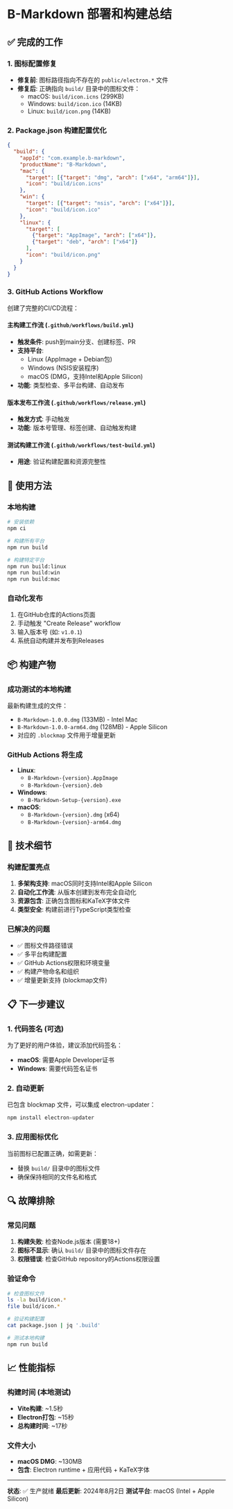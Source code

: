 # B-Markdown 部署和构建总结

## ✅ 完成的工作

### 1. 图标配置修复
- **修复前**: 图标路径指向不存在的 `public/electron.*` 文件
- **修复后**: 正确指向 `build/` 目录中的图标文件：
  - macOS: `build/icon.icns` (299KB)
  - Windows: `build/icon.ico` (14KB)
  - Linux: `build/icon.png` (14KB)

### 2. Package.json 构建配置优化
```json
{
  "build": {
    "appId": "com.example.b-markdown",
    "productName": "B-Markdown",
    "mac": {
      "target": [{"target": "dmg", "arch": ["x64", "arm64"]}],
      "icon": "build/icon.icns"
    },
    "win": {
      "target": [{"target": "nsis", "arch": ["x64"]}],
      "icon": "build/icon.ico"
    },
    "linux": {
      "target": [
        {"target": "AppImage", "arch": ["x64"]},
        {"target": "deb", "arch": ["x64"]}
      ],
      "icon": "build/icon.png"
    }
  }
}
```

### 3. GitHub Actions Workflow
创建了完整的CI/CD流程：

#### 主构建工作流 (`.github/workflows/build.yml`)
- **触发条件**: push到main分支、创建标签、PR
- **支持平台**: 
  - Linux (AppImage + Debian包)
  - Windows (NSIS安装程序)
  - macOS (DMG，支持Intel和Apple Silicon)
- **功能**: 类型检查、多平台构建、自动发布

#### 版本发布工作流 (`.github/workflows/release.yml`)
- **触发方式**: 手动触发
- **功能**: 版本号管理、标签创建、自动触发构建

#### 测试构建工作流 (`.github/workflows/test-build.yml`)
- **用途**: 验证构建配置和资源完整性

## 🚀 使用方法

### 本地构建
```bash
# 安装依赖
npm ci

# 构建所有平台
npm run build

# 构建特定平台
npm run build:linux
npm run build:win  
npm run build:mac
```

### 自动化发布
1. 在GitHub仓库的Actions页面
2. 手动触发 "Create Release" workflow
3. 输入版本号 (如: `v1.0.1`)
4. 系统自动构建并发布到Releases

## 📦 构建产物

### 成功测试的本地构建
最新构建生成的文件：
- `B-Markdown-1.0.0.dmg` (133MB) - Intel Mac
- `B-Markdown-1.0.0-arm64.dmg` (128MB) - Apple Silicon
- 对应的 `.blockmap` 文件用于增量更新

### GitHub Actions 将生成
- **Linux**: 
  - `B-Markdown-{version}.AppImage`
  - `B-Markdown-{version}.deb`
- **Windows**: 
  - `B-Markdown-Setup-{version}.exe`
- **macOS**: 
  - `B-Markdown-{version}.dmg` (x64)
  - `B-Markdown-{version}-arm64.dmg`

## 🔧 技术细节

### 构建配置亮点
1. **多架构支持**: macOS同时支持Intel和Apple Silicon
2. **自动化工作流**: 从版本创建到发布完全自动化
3. **资源包含**: 正确包含图标和KaTeX字体文件
4. **类型安全**: 构建前进行TypeScript类型检查

### 已解决的问题
- ✅ 图标文件路径错误
- ✅ 多平台构建配置
- ✅ GitHub Actions权限和环境变量
- ✅ 构建产物命名和组织
- ✅ 增量更新支持 (blockmap文件)

## 📋 下一步建议

### 1. 代码签名 (可选)
为了更好的用户体验，建议添加代码签名：
- **macOS**: 需要Apple Developer证书
- **Windows**: 需要代码签名证书

### 2. 自动更新
已包含 blockmap 文件，可以集成 electron-updater：
```bash
npm install electron-updater
```

### 3. 应用图标优化
当前图标已配置正确，如需更新：
- 替换 `build/` 目录中的图标文件
- 确保保持相同的文件名和格式

## 🔍 故障排除

### 常见问题
1. **构建失败**: 检查Node.js版本 (需要18+)
2. **图标不显示**: 确认 `build/` 目录中的图标文件存在
3. **权限错误**: 检查GitHub repository的Actions权限设置

### 验证命令
```bash
# 检查图标文件
ls -la build/icon.*
file build/icon.*

# 验证构建配置
cat package.json | jq '.build'

# 测试本地构建
npm run build
```

## 📈 性能指标

### 构建时间 (本地测试)
- **Vite构建**: ~1.5秒
- **Electron打包**: ~15秒
- **总构建时间**: ~17秒

### 文件大小
- **macOS DMG**: ~130MB
- **包含**: Electron runtime + 应用代码 + KaTeX字体

---

**状态**: ✅ 生产就绪
**最后更新**: 2024年8月2日
**测试平台**: macOS (Intel + Apple Silicon)